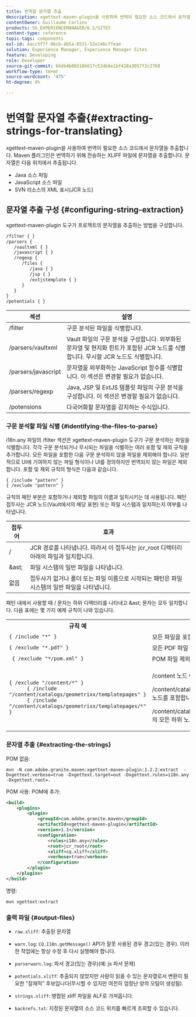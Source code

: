 ```yaml
---
title: 번역할 문자열 추출
description: xgettext-maven-plugin을 사용하여 번역이 필요한 소스 코드에서 문자열을 추출합니다.
contentOwner: Guillaume Carlino
products: SG_EXPERIENCEMANAGER/6.5/SITES
content-type: reference
topic-tags: components
exl-id: 4acc5f7f-0bcb-4b5a-8531-52e146cffeae
solution: Experience Manager, Experience Manager Sites
feature: Developing
role: Developer
source-git-commit: 66db4b0b5106617c534b6e1bf428a3057f2c2708
workflow-type: tm+mt
source-wordcount: '475'
ht-degree: 0%

---
```


# 번역할 문자열 추출{#extracting-strings-for-translating}

xgettext-maven-plugin을 사용하여 번역이 필요한 소스 코드에서 문자열을 추출합니다. Maven 플러그인은 번역하기 위해 전송하는 XLIFF 파일에 문자열을 추출합니다. 문자열은 다음 위치에서 추출됩니다.

* Java 소스 파일
* JavaScript 소스 파일
* SVN 리소스의 XML 표시(JCR 노드)

## 문자열 추출 구성 {#configuring-string-extraction}

xgettext-maven-plugin 도구가 프로젝트의 문자열을 추출하는 방법을 구성합니다.

```xml
/filter { }
/parsers {
   /vaultxml { }
   /javascript { }
   /regexp {
      /files {
         /java { }
         /jsp { }
         /extjstemplate { }
      }
   }
}
/potentials { }
```

| 섹션 | 설명 |
|---|---|
| /filter | 구문 분석된 파일을 식별합니다. |
| /parsers/vaultxml | Vault 파일의 구문 분석을 구성합니다. 외부화된 문자열 및 현지화 힌트가 포함된 JCR 노드를 식별합니다. 무시할 JCR 노드도 식별합니다. |
| /parsers/javascript | 문자열을 외부화하는 JavaScript 함수를 식별합니다. 이 섹션은 변경할 필요가 없습니다. |
| /parsers/regexp | Java, JSP 및 ExtJS 템플릿 파일의 구문 분석을 구성합니다. 이 섹션은 변경할 필요가 없습니다. |
| /potensions | 다국어화할 문자열을 감지하는 수식입니다. |

### 구문 분석할 파일 식별 {#identifying-the-files-to-parse}

i18n.any 파일의 /filter 섹션은 xgettext-maven-plugin 도구가 구문 분석하는 파일을 식별합니다. 각각 구문 분석되거나 무시되는 파일을 식별하는 여러 포함 및 제외 규칙을 추가합니다. 모든 파일을 포함한 다음 구문 분석하지 않을 파일을 제외해야 합니다. 일반적으로 UI에 기여하지 않는 파일 형식이나 UI를 정의하지만 번역되지 않는 파일은 제외합니다. 포함 및 제외 규칙의 형식은 다음과 같습니다.

```
{ /include "pattern" }
{ /exclude "pattern" }
```

규칙의 패턴 부분은 포함하거나 제외할 파일의 이름과 일치시키는 데 사용됩니다. 패턴 접두사는 JCR 노드(Vault에서의 해당 표현) 또는 파일 시스템과 일치하는지 여부를 나타냅니다.

| 접두어 | 효과 |
|---|---|
| / | JCR 경로를 나타냅니다. 따라서 이 접두사는 jcr_root 디렉터리 아래의 파일과 일치합니다. |
| &amp;ast; | 파일 시스템의 일반 파일을 나타냅니다. |
| 없음 | 접두사가 없거나 폴더 또는 파일 이름으로 시작되는 패턴은 파일 시스템의 일반 파일을 나타냅니다. |

패턴 내에서 사용할 때 / 문자는 하위 디렉터리를 나타내고 &amp;ast; 문자는 모두 일치합니다. 다음 표에는 몇 가지 예제 규칙이 나와 있습니다.

<table>
 <tbody>
  <tr>
   <th>규칙 예</th>
   <th>효과</th>
  </tr>
  <tr>
   <td><code>{ /include "*" }</code></td>
   <td>모든 파일을 포함합니다.</td>
  </tr>
  <tr>
   <td><code>{ /exclude "*.pdf" }</code></td>
   <td>모든 PDF 파일 제외</td>
  </tr>
  <tr>
   <td><code> { /exclude "*/pom.xml" }</code></td>
   <td>POM 파일 제외</td>
  </tr>
  <tr>
   <td><code class="code">{ /exclude "/content/*" }
      { /include "/content/catalogs/geometrixx/templatepages" }
      { /include "/content/catalogs/geometrixx/templatepages/*" }</code></td>
   <td><p>/content 노드 아래의 모든 파일을 제외합니다.</p> <p>/content/catalogs/geometrixx/templatepages 노드를 포함합니다.</p> <p>/content/catalogs/geometrixx/templatepages의 모든 하위 노드를 포함합니다.</p> </td>
  </tr>
 </tbody>
</table>

### 문자열 추출  {#extracting-the-strings}

POM 없음:

```shell
mvn -N com.adobe.granite.maven:xgettext-maven-plugin:1.2.2:extract  -Dxgettext.verbose=true -Dxgettext.target=out -Dxgettext.rules=i18n.any -Dxgettext.root=.
```

POM 사용: POM에 추가:

```xml
<build>
    <plugins>
        <plugin>
            <groupId>com.adobe.granite.maven</groupId>
            <artifactId>xgettext-maven-plugin</artifactId>
            <version>1.1</version>
            <configuration>
                <rules>i18n.any</rules>
                <root>jcr_root</root>
                <xliff>cq.xliff</xliff>
                <verbose>true</verbose>
            </configuration>
        </plugin>
    </plugins>
</build>
```

명령:

```shell
mvn xgettext:extract
```

### 출력 파일 {#output-files}

* `raw.xliff`: 추출된 문자열
* `warn.log`: `CQ.I18n.getMessage()` API가 잘못 사용된 경우 경고(있는 경우). 이러한 작업에는 항상 수정 후 다시 실행해야 합니다.

* `parserwarn.log`: 파서 경고(있는 경우)(예: js 파서 문제)
* `potentials.xliff`: 추출되지 않았지만 사람이 읽을 수 있는 문자열로서 변환이 필요한 &quot;잠재적&quot; 후보입니다(무시할 수 있지만 여전히 엄청난 양의 오탐이 생성됨).
* `strings.xliff`: 병합된 xliff 파일을 ALF로 가져옵니다.
* `backrefs.txt`: 지정된 문자열의 소스 코드 위치를 빠르게 조회할 수 있습니다.
